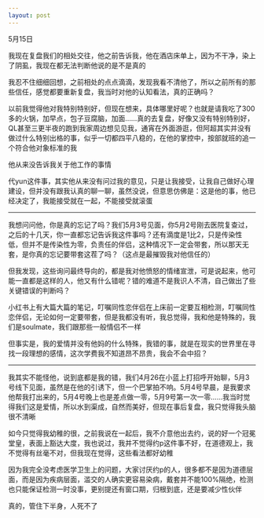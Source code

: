 ```yaml
---
layout: post
---
```

5月15日

我现在复盘我们的相处交往，他之前告诉我，他在酒店床单上，因为不干净，染上了阴虱，我现在都无法判断他说的是不是真的

我忍不住细细回想，之前相处的点点滴滴，发现我看不清他了，所以之前所有的那些信任，感觉都要重新复盘，我当时对他的认知看法，真的正确吗？

以前我觉得他对我特别特别好，但现在想来，具体哪里好呢？也就是请我吃了300多的火锅，加早点，包子豆腐脑，加面……真的去复盘，好像又没有特别特别好，QL甚至三更半夜的跑到我家周边想见见我，通宵在外面游逛，但阿超其实并没有做过什么特别出格的事，似乎一切都四平八稳的，在他的掌控中，按部就班的追一个符合他对象标准的我

他从来没告诉我关于他工作的事情

代yun这件事，其实他从来没有问过我的意见，只是让我接受，让我自己做好心理建设，但并没有跟我认真的聊一聊，虽然没说，但意思仿佛是：这是他的事，他已经决定了，我能接受就在一起，不能接受就滚蛋

---

我想问问他，你是真的忘记了吗？我们5月3号见面，你5月2号刚去医院复查过，之后的十几天，你一直都忘记告诉我这件事吗？还有滴度是1比2，只是传染性低，但并不是传染性为零，负责任的伴侣，这种情况下一定会带套，所以那天无套，是你真的忘记要带套这茬了吗？（这点是最摧毁我对他信任的）

但我发现，这些询问最终导向的，都是我对他愤怒的情绪宣泄，可是说起来，他可能一直都是这样的人，他又有什么错呢？错的难道不是我识人不清，自己做出了些关键错误的判断吗？

小红书上有大篇大篇的笔记，叮嘱同性恋伴侣在上床前一定要互相检测，叮嘱同性恋伴侣，无论如何一定要带套，但是我都没有听，我总觉得，我和他是特殊的，我们是soulmate，我们跟那些一般情侣不一样

但事实是，我的爱情并没有他妈的什么特殊，我错的事，就是在现实的世界里在寻找一段理想的感情，这次学费我不知道昂不昂贵，我会不会中招？

---

我其实不能怪他，说到底都是我的错，我们4月26在小蓝上打招呼开始聊，5月3号线下见面，虽然是在他的引诱下，但一个巴掌拍不响。5月4号早晨，是我要求他帮我打出来的，5月4号晚上也是差点做一零，5月9号第一次一零……我当时觉得我们这是爱情，所以水到渠成，自然而美好，但现在事后复盘，我只觉得我头脑很不清晰

如今只觉得我幼稚的很，之前我说在一起后，我不介意他出去约，说的好一个冠冕堂皇，表面上豁达大度，我也说过，我并不觉得约p这件事不好，在道德观上，我不觉得有丝毫不对，但我现在觉得，这些看法都好幼稚

因为我完全没考虑医学卫生上的问题，大家讨厌约p的人，很多都不是因为道德层面，而是因为疾病层面，滥交的人确实更容易染病，戴套并不能100%隔绝，检测也只能保证检测一时没事，更别提还有窗口期，归根到底，还是要减少性伙伴

真的，管住下半身，人死不了

